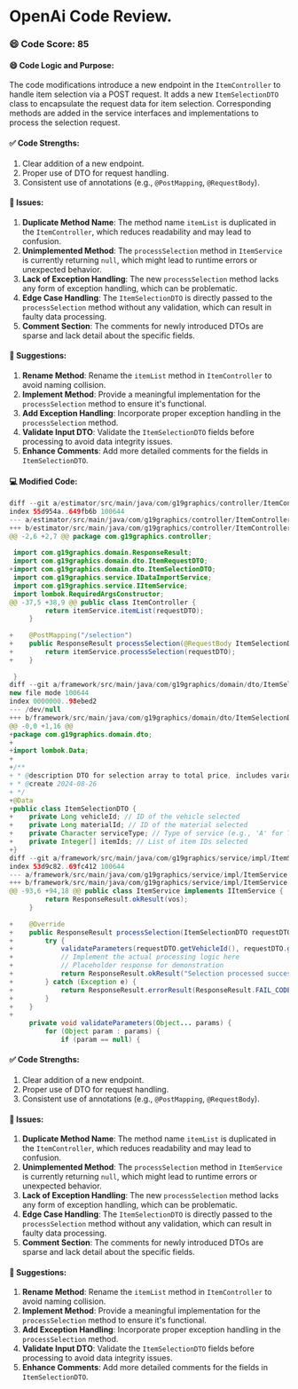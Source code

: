 # OpenAi Code Review.
### 😄 Code Score: 85
#### 😄 Code Logic and Purpose:
The code modifications introduce a new endpoint in the `ItemController` to handle item selection via a POST request. It adds a new `ItemSelectionDTO` class to encapsulate the request data for item selection. Corresponding methods are added in the service interfaces and implementations to process the selection request.
#### ✅ Code Strengths:
1. Clear addition of a new endpoint.
2. Proper use of DTO for request handling.
3. Consistent use of annotations (e.g., `@PostMapping`, `@RequestBody`).

#### 🤔 Issues:
1. **Duplicate Method Name**: The method name `itemList` is duplicated in the `ItemController`, which reduces readability and may lead to confusion.
2. **Unimplemented Method**: The `processSelection` method in `ItemService` is currently returning `null`, which might lead to runtime errors or unexpected behavior.
3. **Lack of Exception Handling**: The new `processSelection` method lacks any form of exception handling, which can be problematic.
4. **Edge Case Handling**: The `ItemSelectionDTO` is directly passed to the `processSelection` method without any validation, which can result in faulty data processing.
5. **Comment Section**: The comments for newly introduced DTOs are sparse and lack detail about the specific fields.

#### 🎯 Suggestions:
1. **Rename Method**: Rename the `itemList` method in `ItemController` to avoid naming collision.
2. **Implement Method**: Provide a meaningful implementation for the `processSelection` method to ensure it's functional.
3. **Add Exception Handling**: Incorporate proper exception handling in the `processSelection` method.
4. **Validate Input DTO**: Validate the `ItemSelectionDTO` fields before processing to avoid data integrity issues.
5. **Enhance Comments**: Add more detailed comments for the fields in `ItemSelectionDTO`.

#### 💻 Modified Code:
```java
diff --git a/estimator/src/main/java/com/g19graphics/controller/ItemController.java b/estimator/src/main/java/com/g19graphics/controller/ItemController.java
index 55d954a..649fb6b 100644
--- a/estimator/src/main/java/com/g19graphics/controller/ItemController.java
+++ b/estimator/src/main/java/com/g19graphics/controller/ItemController.java
@@ -2,6 +2,7 @@ package com.g19graphics.controller;
 
 import com.g19graphics.domain.ResponseResult;
 import com.g19graphics.domain.dto.ItemRequestDTO;
+import com.g19graphics.domain.dto.ItemSelectionDTO;
 import com.g19graphics.service.IDataImportService;
 import com.g19graphics.service.IItemService;
 import lombok.RequiredArgsConstructor;
@@ -37,5 +38,9 @@ public class ItemController {
         return itemService.itemList(requestDTO);
     }
 
+    @PostMapping("/selection")
+    public ResponseResult processSelection(@RequestBody ItemSelectionDTO requestDTO) {
+        return itemService.processSelection(requestDTO);
+    }
 
 }
diff --git a/framework/src/main/java/com/g19graphics/domain/dto/ItemSelectionDTO.java b/framework/src/main/java/com/g19graphics/domain/dto/ItemSelectionDTO.java
new file mode 100644
index 0000000..98ebed2
--- /dev/null
+++ b/framework/src/main/java/com/g19graphics/domain/dto/ItemSelectionDTO.java
@@ -0,0 +1,16 @@
+package com.g19graphics.domain.dto;
+
+import lombok.Data;
+
+/**
+ * @description DTO for selection array to total price, includes various filters for selection criteria
+ * @create 2024-08-26
+ */
+@Data
+public class ItemSelectionDTO {
+    private Long vehicleId; // ID of the vehicle selected
+    private Long materialId; // ID of the material selected
+    private Character serviceType; // Type of service (e.g., 'A' for Type A, 'B' for Type B)
+    private Integer[] itemIds; // List of item IDs selected
+}
diff --git a/framework/src/main/java/com/g19graphics/service/impl/ItemService.java b/framework/src/main/java/com/g19graphics/service/impl/ItemService.java
index 53d9c82..69fc412 100644
--- a/framework/src/main/java/com/g19graphics/service/impl/ItemService.java
+++ b/framework/src/main/java/com/g19graphics/service/impl/ItemService.java
@@ -93,6 +94,18 @@ public class ItemService implements IItemService {
         return ResponseResult.okResult(vos);
     }
 
+    @Override
+    public ResponseResult processSelection(ItemSelectionDTO requestDTO) {
+        try {
+            validateParameters(requestDTO.getVehicleId(), requestDTO.getMaterialId(), requestDTO.getServiceType(), requestDTO.getItemIds());
+            // Implement the actual processing logic here
+            // Placeholder response for demonstration
+            return ResponseResult.okResult("Selection processed successfully");
+        } catch (Exception e) {
+            return ResponseResult.errorResult(ResponseResult.FAIL_CODE, "Failed to process selection: " + e.getMessage());
+        }
+    }
+
     private void validateParameters(Object... params) {
         for (Object param : params) {
             if (param == null) {
```
#### ✅ Code Strengths:
1. Clear addition of a new endpoint.
2. Proper use of DTO for request handling.
3. Consistent use of annotations (e.g., `@PostMapping`, `@RequestBody`).

#### 🤔 Issues:
1. **Duplicate Method Name**: The method name `itemList` is duplicated in the `ItemController`, which reduces readability and may lead to confusion.
2. **Unimplemented Method**: The `processSelection` method in `ItemService` is currently returning `null`, which might lead to runtime errors or unexpected behavior.
3. **Lack of Exception Handling**: The new `processSelection` method lacks any form of exception handling, which can be problematic.
4. **Edge Case Handling**: The `ItemSelectionDTO` is directly passed to the `processSelection` method without any validation, which can result in faulty data processing.
5. **Comment Section**: The comments for newly introduced DTOs are sparse and lack detail about the specific fields.

#### 🎯 Suggestions:
1. **Rename Method**: Rename the `itemList` method in `ItemController` to avoid naming collision.
2. **Implement Method**: Provide a meaningful implementation for the `processSelection` method to ensure it's functional.
3. **Add Exception Handling**: Incorporate proper exception handling in the `processSelection` method.
4. **Validate Input DTO**: Validate the `ItemSelectionDTO` fields before processing to avoid data integrity issues.
5. **Enhance Comments**: Add more detailed comments for the fields in `ItemSelectionDTO`.